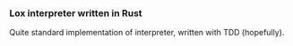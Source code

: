 ### Lox interpreter written in Rust

Quite standard implementation of interpreter, written with TDD (hopefully).